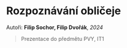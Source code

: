 # Rozpoznávání obličeje
Autoři: **Filip Sochor, Filip Dvořák**, *2024*
>Prezentace do předmětu PVY, IT1
